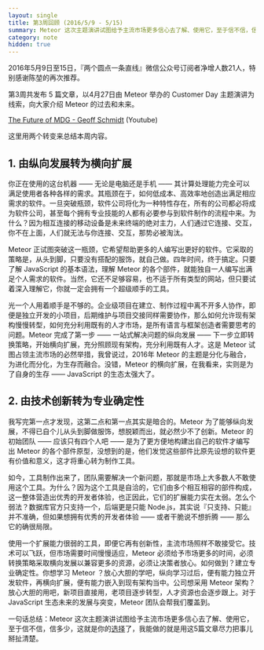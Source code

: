 ```yaml
---
layout: single
title: 第3周回顾 (2016/5/9 - 5/15)
summary: Meteor 这次主题演讲试图给予主流市场更多信心去了解、使用它，至于信不信，信多少，这就是你的选择了，我能做的就是用这5篇文章尽力把事儿掰扯清楚。
category: note
hidden: true
---
```


2016年5月9日至15日，『两个圆点一条直线』微信公众号订阅者净增人数21人，特别感谢陈堃的再次推荐。

第3周共发布 5 篇文章，以4月27日由 Meteor 举办的 Customer Day 主题演讲为线索，向大家介绍 Meteor 的过去和未来。

[The Future of MDG - Geoff Schmidt](https://www.youtube.com/watch?v=SFOnKtaeps0) (Youtube)

这里用两个转变来总结本周内容。

## 1. 由纵向发展转为横向扩展

你正在使用的这台机器 —— 无论是电脑还是手机 —— 其计算处理能力完全可以满足使用者各种各样的需求。其瓶颈在于，如何低成本、高效率地创造出满足相应需求的软件。一旦突破瓶颈，软件公司将化为一种特性存在，所有的公司都必将成为软件公司，甚至每个拥有专业技能的人都有必要参与到软件制作的流程中来。为什么？因为相互连接的移动设备是未来终端的绝对主力，人们通过它连接、交互，你不在上面，人们就无法与你连接、交互，那势必被淘汰。

Meteor 正试图突破这一瓶颈，它希望帮助更多的人编写出更好的软件。它采取的策略是，从头到脚，只要没有搭配的服饰，就自己做。四年时间，终于搞定。只要了解 JavaScript 的基本语法，理解 Meteor 的各个部件，就能独自一人编写出满足个人需求的软件。当然，它还不足够容易，也不适于所有类型的网站，但只要试着深入理解它，你就一定会拥有一个超级顺手的工具。

光一个人用着顺手是不够的。企业级项目在建立、制作过程中离不开多人协作，即便是独立开发的小项目，后期维护与项目交接同样需要协作，那么如何允许现有架构慢慢转型，如何充分利用既有的人才市场，是所有语言与框架创造者需要思考的问题。Meteor 完成了第一步 —— 一站式解决问题的纵向发展 —— 下一步立即转换策略，开始横向扩展，充分照顾现有架构，充分利用既有人才。这是 Meteor 试图占领主流市场的必然举措，我曾说过，2016年 Meteor 的主题是分化与融合，为进化而分化，为生存而融合。没错，Meteor 的横向扩展，在我看来，实则是为了自身的生存 —— JavaScript 的生态太强大了。

## 2. 由技术创新转为专业确定性

我写完第一点才发现，这第二点和第一点其实是暗合的。Meteor 为了能够纵向发展，不得已自个儿从头到脚做服饰，想脱颖而出，就必然少不了创新。Meteor 的初始团队 —— 应该只有四个人吧 —— 是为了更方便地构建出自己的软件才编写出 Meteor 的各个部件原型，没想到的是，他们发觉这些部件比原先设想的软件更有价值和意义，这才将重心转为制作工具。

如今，工具制作出来了，团队需要解决一个新问题，那就是市场上大多数人不敢使用这个工具。为什么？因为这个工具是自洽的，它们由多个相互相容的部件构成，这一整体营造出优秀的开发者体验，也正因此，它们的扩展能力实在太弱。怎么个弱法？数据库官方只支持一个，后端更是只能 Node.js，其实说『只支持、只能』并不准确，但如果想拥有优秀的开发者体验 —— 或者干脆说不想折腾 —— 那么它的确很局限。

使用一个扩展能力很弱的工具，即便它再有创新性，主流市场照样不敢接受它。技术可以飞跃，但市场需要时间慢慢适应，Meteor 必须给予市场更多的时间，必须转换策略采取横向发展以兼容更多的资源，必须让决策者放心。如何做到？建立专业确定性。你想学习 Meteor ？放心大胆的学吧，纵向学习过后，便有能力独立开发软件，再横向扩展，便有能力嵌入到现有架构当中。公司想采用 Meteor 架构？放心大胆的用吧，新项目直接用，老项目逐步转型，人才资源也会逐步跟上。对于 JavaScript 生态未来的发展与突变，Meteor 团队会帮我们覆盖到。

一句话总结：Meteor 这次主题演讲试图给予主流市场更多信心去了解、使用它，至于信不信，信多少，这就是你的[选择](/note/choice.html)了，我能做的就是用这5篇文章尽力把事儿掰扯清楚。
